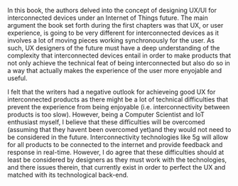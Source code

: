 In this book, the authors delved into the concept of designing UX/UI for interconnected devices under an Internet of Things future. The main argument the book set forth during the first chapters  was that UX, or user experience, is going to be very different for interconnected devices as it involves a lot of moving pieces working synchronously for the user. As such, UX designers of the future must have a deep understanding of the complexity that interconnected devices entail in order to make products that not only achieve the technical feat of being interconnected but also do so in a way that actually makes the experience of the user more enyojable and useful. 
     
  I felt that the writers had a negative outlook for achieveing good UX for interconnected products as there might be a lot of technical difficulties that prevent the experience from being enjoyable (i.e. interconnectivity between products is too slow). However, being a Computer Scientist and IoT enthusiast myself, I believe that these difficulties will be overcomed (assuming that they havent been overcomed yet)and they would not need to be considered in the future. Interconnectivity technologies like 5g will allow for all products to be connected to the internet and provide feedback and response in real-time. However, I do agree that these difficulties should at least be considered by designers as they must work with the technologies, and there issues therein, that currently exist in order to perfect the UX and matched with its technological back-end. 
